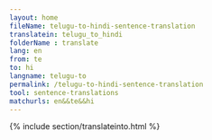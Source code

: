 ```yaml
---
layout: home
fileName: telugu-to-hindi-sentence-translation
translatein: telugu_to_hindi
folderName : translate
lang: en
from: te
to: hi
langname: telugu-to
permalink: /telugu-to-hindi-sentence-translation
tool: sentence-translations
matchurls: en&&te&&hi
---
```

{% include section/translateinto.html %}
